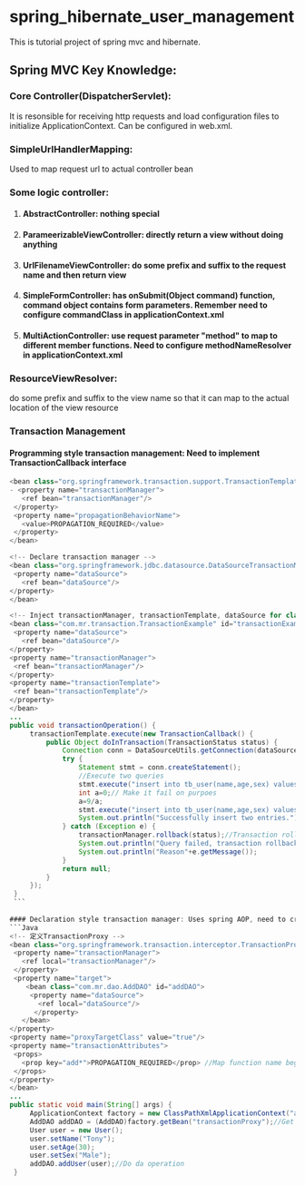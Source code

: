 # spring_hibernate_user_management
This is tutorial project of spring mvc and hibernate.

## Spring MVC Key Knowledge:
### Core Controller(DispatcherServlet):
  It is resonsible for receiving http requests and load configuration files to initialize ApplicationContext. Can be configured in web.xml.

### SimpleUrlHandlerMapping:
  Used to map request url to actual controller bean

### Some logic controller:
  1. #### AbstractController: nothing special
  2. #### ParameerizableViewController: directly return a view without doing anything
  3. #### UrlFilenameViewController: do some prefix and suffix to the request name and then return view
  4. #### SimpleFormController: has onSubmit(Object command) function, command object contains form parameters. Remember need to                  configure commandClass in applicationContext.xml
  5. #### MultiActionController: use request parameter "method" to map to different member functions. Need to configure                           methodNameResolver in applicationContext.xml
  
### ResourceViewResolver: 
  do some prefix and suffix to the view name so that it can map to the actual location of the view resource

### Transaction Management
  #### Programming style transaction management: Need to implement TransactionCallback interface
   ```Java
  <bean class="org.springframework.transaction.support.TransactionTemplate" id="transactionTemplate">
  - <property name="transactionManager">
      <ref bean="transactionManager"/>
    </property>
    <property name="propagationBehaviorName">
      <value>PROPAGATION_REQUIRED</value>
    </property>
  </bean>
  
  <!-- Declare transaction manager -->
  <bean class="org.springframework.jdbc.datasource.DataSourceTransactionManager" id="transactionManager">
    <property name="dataSource">
      <ref bean="dataSource"/>
  </property>
  </bean>

<!-- Inject transactionManager, transactionTemplate, dataSource for class TransactionExample-->
  <bean class="com.mr.transaction.TransactionExample" id="transactionExample">
    <property name="dataSource">
      <ref bean="dataSource"/>
  </property>
  <property name="transactionManager">
    <ref bean="transactionManager"/>
  </property>
  <property name="transactionTemplate">
    <ref bean="transactionTemplate"/>
  </property>
</bean>
...
 public void transactionOperation() {
        transactionTemplate.execute(new TransactionCallback() {
            public Object doInTransaction(TransactionStatus status) {
                Connection conn = DataSourceUtils.getConnection(dataSource);//Get database connection
                try {
                    Statement stmt = conn.createStatement();
                    //ִExecute two queries
                    stmt.execute("insert into tb_user(name,age,sex) values('Tony','26','Male')");
                    int a=0;// Make it fail on purpoes
                    a=9/a;
                    stmt.execute("insert into tb_user(name,age,sex) values('Jeny','22','Female')");
                    System.out.println("Successfully insert two entries.");
                } catch (Exception e) {
                    transactionManager.rollback(status);//Transaction rollback
                    System.out.println("Query failed, transaction rollbacks.");
                    System.out.println("Reason"+e.getMessage());
                }
                return null;
            }
        });
    }
    ```
    
   #### Declaration style transaction manager: Uses spring AOP, need to create proxy object
   ```Java
   <!-- 定义TransactionProxy -->
  <bean class="org.springframework.transaction.interceptor.TransactionProxyFactoryBean" id="transactionProxy">
    <property name="transactionManager">
      <ref local="transactionManager"/>
    </property>
    <property name="target">
       <bean class="com.mr.dao.AddDAO" id="addDAO">
        <property name="dataSource">
          <ref local="dataSource"/>
         </property>
      </bean>
  </property>
  <property name="proxyTargetClass" value="true"/>
  <property name="transactionAttributes">
    <props>
      <prop key="add*">PROPAGATION_REQUIRED</prop> //Map function name begins with "add"
    </props>
  </property>
</bean>
...
 public static void main(String[] args) {
    	ApplicationContext factory = new ClassPathXmlApplicationContext("applicationContext.xml");  //Load config file
        AddDAO addDAO = (AddDAO)factory.getBean("transactionProxy");//Get proxy object
        User user = new User();
        user.setName("Tony");
        user.setAge(30);
        user.setSex("Male");
        addDAO.addUser(user);//ִDo da operation
    }
  ```

      
